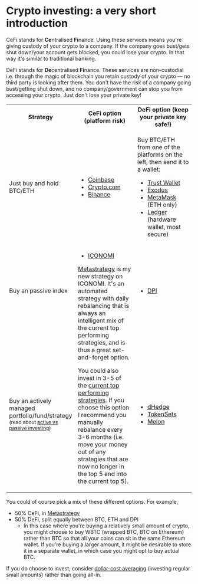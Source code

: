 <h1 class="text-center mb-3">Crypto investing: a very short introduction</h1>

CeFi stands for **Ce**ntralised **Fi**nance. Using these services means you're giving custody of your crypto to a company. If the company goes bust/gets shut down/your account gets blocked, you could lose your crypto. In that way it's similar to traditional banking.

DeFi stands for **De**centralised **Fi**nance. These services are non-custodial i.e. through the magic of blockchain you retain custody of your crypto — no third party is looking after them. You don't have the risk of a company going bust/getting shut down, and no company/government can stop you from accessing your crypto. Just don't lose your private key!

<table class="table table-bordered">
  <tr>
<th>Strategy</th>
    <th style="width: 40%">CeFi option (platform risk)</th>
    <th style="width: 40%">DeFi option (keep your private key safe!)</th>
  </tr>
  <tr>
   <td>Just buy and hold BTC/ETH</td>
   <td>
<ul>
<li><a href="https://coinbase.com/">Coinbase</a>
<li><a href="http://crypto.com/">Crypto.com</a>
<li><a href="https://www.binance.com/">Binance</a>
</li>
</ul>
   </td>
   <td><p>
     Buy BTC/ETH from one of the platforms on the left, then send it to a wallet:
     </p>
<ul>
<li><a href="https://trustwallet.com/">Trust Wallet</a></li>
<li><a href="https://www.exodus.io/">Exodus</a></li>
<li><a href="https://metamask.io/">MetaMask</a> (ETH only)</li>
<li><a href="https://www.ledger.com/">Ledger</a> (hardware wallet, most secure)</li>
</ul>
   </td>
  </tr>
  <tr>
   <td>Buy an passive index
   </td>
   <td rowspan="2" >
<ul>
<li>
  <a href="https://my.iconomi.com/register?ref=YGnZy">ICONOMI</a>
  </li>
</ul>
<p>
  <a href="https://stephenreid.net/metastrategy">Metastrategy</a> is my new strategy on ICONOMI. It's an automated strategy with daily rebalancing that is always an intelligent mix of the current top performing strategies, and is thus a great set-and-forget option.</p>
<p>
  You could also invest in 3-5 of the <a href="https://stephenreid.net/iconomi">current top performing strategies</a>. If you choose this option I recommend you manually rebalance every 3-6 months (i.e. move your money out of any strategies that are now no longer in the top 5 and into the current top 5).</p>
   </td>
   <td>
<ul>
<li><a href="https://www.indexcoop.com/dpi">DPI</a>
</li>
</ul>
   </td>
  </tr>
  <tr>
   <td>
     Buy an actively managed portfolio/fund/strategy
     <small>(read about <a href="https://www.investopedia.com/news/active-vs-passive-investing/">active vs passive investing</a>)</small>
   </td>
   <td>
<ul>
<li><a href="https://www.dhedge.org/">dHedge</a></li>
<li><a href="https://www.tokensets.com/">TokenSets</a></li>
<li><a href="https://melonprotocol.com/">Melon</a></li>
</ul>
</td>
  </tr>
</table>


You could of course pick a mix of these different options. For example,

*   50% CeFi, in [Metastrategy](https://stephenreid.net/metastrategy)
*   50% DeFi, split equally between BTC, ETH and DPI
    *   In this case where you're buying a relatively small amount of crypto, you might choose to buy WBTC (wrapped BTC, BTC on Ethereum) rather than BTC so that all your coins can sit in the same Ethereum wallet. If you're buying a larger amount, it might be desirable to store it in a separate wallet, in which case you might opt to buy actual BTC.

If you do choose to invest, consider [dollar-cost averaging](https://www.investopedia.com/investing/dollar-cost-averaging-pays/) (investing regular small amounts) rather than going all-in.